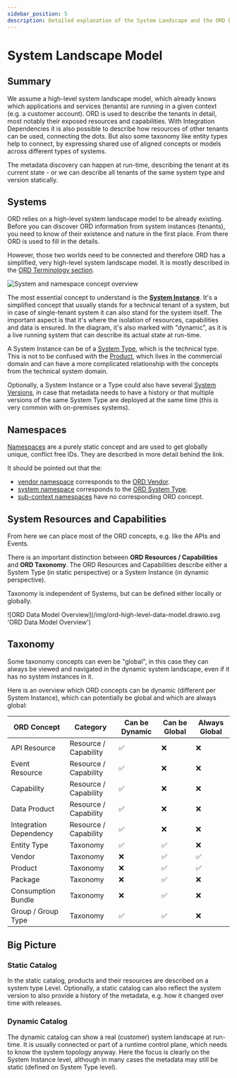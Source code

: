 ```yaml
---
sidebar_position: 5
description: Detailed explanation of the System Landscape and the ORD Data model.
---
```


# System Landscape Model

## Summary

We assume a high-level system landscape model, which already knows which applications and services (tenants) are running in a given context (e.g. a customer account).
ORD is used to describe the tenants in detail, most notably their exposed resources and capabilities.
With Integration Dependencies it is also possible to describe how resources of other tenants can be used, connecting the dots.
But also some taxonomy like entity types help to connect, by expressing shared use of aligned concepts or models across different types of systems.

The metadata discovery can happen at run-time, describing the tenant at its current state - or we can describe all tenants of the same system type and version statically.

## Systems

ORD relies on a high-level system landscape model to be already existing.
Before you can discover ORD information from system instances (tenants), you need to know of their existence and nature in the first place.
From there ORD is used to fill in the details.

However, those two worlds need to be connected and therefore ORD has a simplified, very high-level system landscape model.
It is mostly described in the [ORD Terminology section](../index.md#terminology).

![System and namespace concept overview](/img/system-landscape/system.drawio.svg)

The most essential concept to understand is the **[System Instance](../index.md#def-system-instance)**.
It's a simplified concept that usually stands for a technical tenant of a system, but in case of single-tenant system it can also stand for the system itself.
The important aspect is that it's where the isolation of resources, capabilities and data is ensured.
In the diagram, it's also marked with "dynamic", as it is a live running system that can describe its actual state at run-time.

A System Instance can be of a [System Type](../index.md#def-system-type), which is the technical type.
This is not to be confused with the [Product](../index.md#def-product), which lives in the commercial domain and can have a more complicated relationship with the concepts from the technical system domain.

Optionally, a System Instance or a Type could also have several [System Versions](../index.md#def-system-version), in case that metadata needs to have a history or that multiple versions of the same System Type are deployed at the same time (this is very common with on-premises systems).

## Namespaces

[Namespaces](../index.md#namespaces) are a purely static concept and are used to get globally unique, conflict free IDs.
They are described in more detail behind the link.

It should be pointed out that the:

- [vendor namespace](../index.md#vendor-namespace) corresponds to the [ORD Vendor](../interfaces/document.md#vendor).
- [system namespace](../index.md#system-namespace) corresponds to the [ORD System Type](../index.md#def-system-type).
- [sub-context namespaces](../index.md#subcontext-namespace) have no corresponding ORD concept.

## System Resources and Capabilities

From here we can place most of the ORD concepts, e.g. like the APIs and Events.

There is an important distinction between **ORD Resources / Capabilities** and **ORD Taxonomy**.
The ORD Resources and Capabilities describe either a System Type (in static perspective) or a System Instance (in dynamic perspective).

Taxonomy is independent of Systems, but can be defined either locally or globally.

<div style={{"text-align": "left"}}>
![ORD Data Model Overview](/img/ord-high-level-data-model.drawio.svg 'ORD Data Model Overview')
</div>

## Taxonomy

Some taxonomy concepts can even be "global", in this case they can always be viewed and navigated in the dynamic system landscape, even if it has no system instances in it.

Here is an overview which ORD concepts can be dynamic (different per System Instance), which can potentially be global and which are always global:

| ORD Concept            | Category              | Can be Dynamic | Can be Global | Always Global |
| ---------------------- | --------------------- | -------------- | ------------- | ------------- |
| API Resource           | Resource / Capability | ✅             | ❌            | ❌            |
| Event Resource         | Resource / Capability | ✅             | ❌            | ❌            |
| Capability             | Resource / Capability | ✅             | ❌            | ❌            |
| Data Product           | Resource / Capability | ✅             | ❌            | ❌            |
| Integration Dependency | Resource / Capability | ✅             | ❌            | ❌            |
| Entity Type            | Taxonomy              | ✅             | ✅            | ❌            |
| Vendor                 | Taxonomy              | ❌             | ✅            | ✅            |
| Product                | Taxonomy              | ❌             | ✅            | ✅            |
| Package                | Taxonomy              | ❌             | ✅            | ❌            |
| Consumption Bundle     | Taxonomy              | ❌             | ✅            | ❌            |
| Group / Group Type     | Taxonomy              | ✅             | ✅            | ❌            |

## Big Picture

### Static Catalog

In the static catalog, products and their resources are described on a system type Level.
Optionally, a static catalog can also reflect the system version to also provide a history of the metadata, e.g. how it changed over time with releases.

### Dynamic Catalog

The dynamic catalog can show a real (customer) system landscape at run-time.
It is usually connected or part of a runtime control plane, which needs to know the system topology anyway.
Here the focus is clearly on the System Instance level, although in many cases the metadata may still be static (defined on System Type level).
